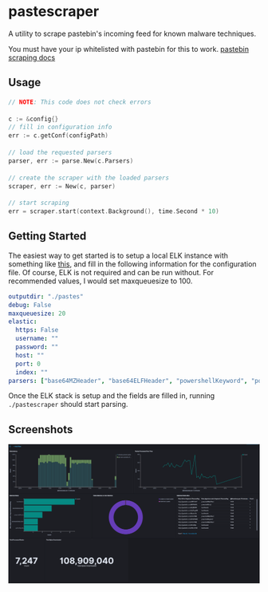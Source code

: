 # pastescraper

A utility to scrape pastebin's incoming feed for known malware techniques.

You must have your ip whitelisted with pastebin for this to work.
[pastebin scraping docs](https://pastebin.com/doc_scraping_api)

## Usage

```go
// NOTE: This code does not check errors

c := &config{}
// fill in configuration info
err := c.getConf(configPath)

// load the requested parsers
parser, err := parse.New(c.Parsers)

// create the scraper with the loaded parsers
scraper, err := New(c, parser)

// start scraping
err = scraper.start(context.Background(), time.Second * 10)
```
## Getting Started

The easiest way to get started is to setup a local ELK instance with something like [this](https://github.com/deviantony/docker-elk), and fill in the following information for the configuration file. Of course, ELK is not required and can be run without. For recommended values, I would set maxqueuesize to 100.

```yaml
outputdir: "./pastes"
debug: False
maxqueuesize: 20
elastic:
  https: False
  username: ""
  password: ""
  host: ""
  port: 0
  index: ""
parsers: ["base64MZHeader", "base64ELFHeader", "powershellKeyword", "powershellScript", "powershellWebClient", "pythonSyscall", "bashHeader", "vbsInvocation", "powershellFromBase64"]

```

Once the ELK stack is setup and the fields are filled in, running `./pastescraper` should start parsing.

## Screenshots

![Example Dashboard](screenshots/elk1.png)